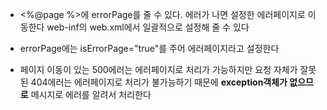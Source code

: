 - <\%@page %>에 errorPage를 줄 수 있다. 에러가 나면 설정한 에러페이지로 이동한다
	web-inf의 web.xml에서 일괄적으로 설정해 줄 수 있다
- errorPage에는 isErrorPage="true"를 주어 에러페이지라고 설정한다

- 페이지 이동이 있는 500에러는 에러페이지로 처리가 가능하지만 요청 자체가 잘못된 404에러는 에러페이지로 처리가 불가능하기 때문에 **exception객체가 없으므로** 메시지로 에러를 알려서 처리한다